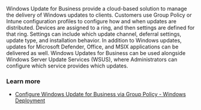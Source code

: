 Windows Update for Business provide a cloud-based solution to manage the delivery of Windows updates to clients. Customers use Group Policy or Intune configuration profiles to configure how and when updates are distributed. Devices are assigned to a ring, and then settings are defined for that ring. Settings can include which update channel, deferral settings, update type, and installation behavior. In addition to Windows updates, updates for Microsoft Defender, Office, and MSIX applications can be delivered as well. Windows Updates for Business can be used alongside Windows Server Update Services (WSUS), where Administrators can configure which service provides which updates.

### Learn more

 -  [Configure Windows Update for Business via Group Policy - Windows Deployment](/windows/deployment/update/waas-wufb-group-policy)

